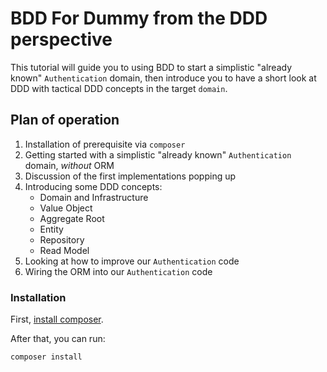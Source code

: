 # BDD For Dummy from the DDD perspective

This tutorial will guide you to using BDD to start a simplistic "already known" 
`Authentication` domain, then introduce you to have a short look at DDD 
with tactical DDD concepts in the target `domain`.

## Plan of operation

 1. Installation of prerequisite via `composer`
 2. Getting started with a simplistic "already known" 
    `Authentication` domain, *without* ORM
 3. Discussion of the first implementations popping up
 4. Introducing some DDD concepts:
     * Domain and Infrastructure
     * Value Object
     * Aggregate Root
     * Entity
     * Repository
     * Read Model
 5. Looking at how to improve our `Authentication` code
 6. Wiring the ORM into our `Authentication` code

### Installation

First, [install composer](https://getcomposer.org/download/).

After that, you can run:

```sh
composer install
```
